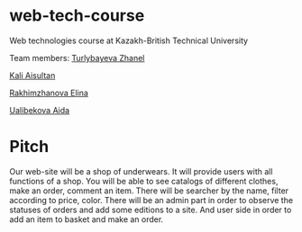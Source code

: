 # web-tech-course
Web technologies course at Kazakh-British Technical University

Team members:
[Turlybayeva Zhanel](https://t.me/zhanel5)

[Kali Aisultan](https://aisultan.xyz)

[Rakhimzhanova Elina](https://t.me/zhanel5)

[Ualibekova Aida](https://t.me/ualibekova)

# Pitch
Our web-site will be a shop of underwears. It will provide users with all functions of a shop. You will be able to see catalogs of different clothes, make an order, comment an item. There will be searcher by the name, filter according to price, color. There will be an admin part in order to observe the statuses of orders and add some editions to a site. And user side in order to add an item to basket and make an order. 
